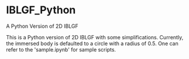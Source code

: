 # IBLGF_Python
A Python Version of 2D IBLGF

This is a Python version of 2D IBLGF with some simplifications. Currently, the immersed body is defaulted to a circle with a radius of 0.5. One can refer to the 'sample.ipynb' for sample scripts.
